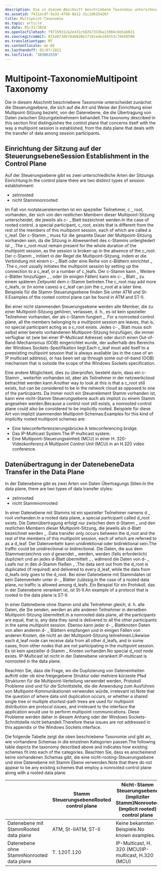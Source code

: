 ```yaml
---
description: Die in diesem Abschnitt beschriebene Taxonomie unterscheidet zunächst die Steuerungsebene, die sich auf die Art und Weise der Einrichtung einer Multipoint-Sitzung bezieht, von der Datenebene, die die Übertragung von Daten zwischen Sitzungsteilnehmern behandelt.
ms.assetid: f411acd7-5e33-4760-8a12-31c2d615426f
title: Multipoint-Taxonomie
ms.topic: article
ms.date: 05/31/2018
ms.openlocfilehash: f97159312a2e431cb82b73336a13904c6b5ab021
ms.sourcegitcommit: 831e8f3db78ab820e1710cede244553c70e50500
ms.translationtype: MT
ms.contentlocale: de-DE
ms.lasthandoff: 01/07/2021
ms.locfileid: "103862559"
---
```

# <a name="multipoint-taxonomy"></a><span data-ttu-id="a5bb2-103">Multipoint-Taxonomie</span><span class="sxs-lookup"><span data-stu-id="a5bb2-103">Multipoint Taxonomy</span></span>

<span data-ttu-id="a5bb2-104">Die in diesem Abschnitt beschriebene Taxonomie unterscheidet zunächst die Steuerungsebene, die sich auf die Art und Weise der Einrichtung einer Multipoint-Sitzung bezieht, von der Datenebene, die die Übertragung von Daten zwischen Sitzungsteilnehmern behandelt.</span><span class="sxs-lookup"><span data-stu-id="a5bb2-104">The taxonomy described in this section first distinguishes the control plane that concerns itself with the way a multipoint session is established, from the data plane that deals with the transfer of data among session participants.</span></span>

## <a name="session-establishment-in-the-control-plane"></a><span data-ttu-id="a5bb2-105">Einrichtung der Sitzung auf der Steuerungsebene</span><span class="sxs-lookup"><span data-stu-id="a5bb2-105">Session Establishment in the Control Plane</span></span>

<span data-ttu-id="a5bb2-106">Auf der Steuerungsebene gibt es zwei unterschiedliche Arten der Sitzungs Einrichtung:</span><span class="sxs-lookup"><span data-stu-id="a5bb2-106">In the control plane there are two distinct types of session establishment:</span></span>

-   <span data-ttu-id="a5bb2-107">zeln</span><span class="sxs-lookup"><span data-stu-id="a5bb2-107">rooted</span></span>
-   <span data-ttu-id="a5bb2-108">nicht Stamm</span><span class="sxs-lookup"><span data-stu-id="a5bb2-108">nonrooted</span></span>

<span data-ttu-id="a5bb2-109">Im Fall von rootsteuerelementen ist ein spezieller Teilnehmer, c \_ root, vorhanden, der sich von den restlichen Membern dieser Multipoint-Sitzung unterscheidet, die jeweils als c- \_ Blatt bezeichnet werden.</span><span class="sxs-lookup"><span data-stu-id="a5bb2-109">In the case of rooted control, a special participant, c\_root, exists that is different from the rest of the members of this multipoint session, each of which are called a c\_leaf.</span></span> <span data-ttu-id="a5bb2-110">Der c-Stamm \_ muss für die gesamte Dauer der Multipoint-Sitzung vorhanden sein, da die Sitzung in Abwesenheit des c-Stamms untergliedert ist \_ .</span><span class="sxs-lookup"><span data-stu-id="a5bb2-110">The c\_root must remain present for the whole duration of the multipoint session, as the session is broken up in the absence of the c\_root.</span></span> <span data-ttu-id="a5bb2-111">Der c-Stamm \_ initiiert in der Regel die Multipoint-Sitzung, indem er die Verbindung mit einem c- \_ Blatt oder eine Reihe von c-Blättern einrichtet \_ .</span><span class="sxs-lookup"><span data-stu-id="a5bb2-111">The c\_root usually initiates the multipoint session by setting up the connection to a c\_leaf, or a number of c\_leafs.</span></span> <span data-ttu-id="a5bb2-112">Der c-Stamm kann \_ Weitere c-Blätter hinzufügen \_ , oder (in einigen Fällen) kann ein c- \_ Blatt \_ zu einem späteren Zeitpunkt dem c-Stamm beitreten.</span><span class="sxs-lookup"><span data-stu-id="a5bb2-112">The c\_root may add more c\_leafs, or (in some cases) a c\_leaf can join the c\_root at a later time.</span></span> <span data-ttu-id="a5bb2-113">Beispiele für die Stamm Steuerungsebene finden Sie unter ATM und St-II.</span><span class="sxs-lookup"><span data-stu-id="a5bb2-113">Examples of the rooted control plane can be found in ATM and ST-II.</span></span>

<span data-ttu-id="a5bb2-114">Bei einer nicht stammenden Steuerungsebene werden alle Member, die zu einer Multipoint-Sitzung gehören, verlassen, d. h., es ist kein spezieller Teilnehmer vorhanden, der als c-Stamm fungiert \_ .</span><span class="sxs-lookup"><span data-stu-id="a5bb2-114">For a nonrooted control plane, all the members belonging to a multipoint session are leaves, that is, no special participant acting as a c\_root exists.</span></span> <span data-ttu-id="a5bb2-115">Jedes c- \_ Blatt muss sich selbst einer bereits vorhandenen Multipoint-Sitzung hinzufügen, die immer verfügbar ist (wie bei einer IP-Multicast Adresse) oder durch einen Out-of-Band-Mechanismus (OOB) eingerichtet wurde, der außerhalb des Bereichs der Windows Sockets-Spezifikation liegt.</span><span class="sxs-lookup"><span data-stu-id="a5bb2-115">Each c\_leaf must add itself to a preexisting multipoint session that is always available (as in the case of an IP multicast address), or has been set up through some out-of-band (OOB) mechanism that is outside the scope of the Windows Sockets specification.</span></span>

<span data-ttu-id="a5bb2-116">Eine andere Möglichkeit, dies zu überprüfen, besteht darin, dass ein c-Stamm \_ weiterhin vorhanden ist, aber als Teilnehmer in der netzwerkcloud betrachtet werden kann.</span><span class="sxs-lookup"><span data-stu-id="a5bb2-116">Another way to look at this is that a c\_root still exists, but can be considered to be in the network cloud as opposed to one of the participants.</span></span> <span data-ttu-id="a5bb2-117">Da immer noch ein Steuerelement Stamm vorhanden ist, kann eine nicht-Stamm Steuerungsebene auch als implizit zu einem Stamm angesehen werden.</span><span class="sxs-lookup"><span data-stu-id="a5bb2-117">Because a control root still exists, a nonrooted control plane could also be considered to be implicitly rooted.</span></span> <span data-ttu-id="a5bb2-118">Beispiele für diese Art von implizit stammenden Multipoint-Schemas:</span><span class="sxs-lookup"><span data-stu-id="a5bb2-118">Examples for this kind of implicitly rooted multipoint schemes are:</span></span>

-   <span data-ttu-id="a5bb2-119">Eine teleconferferenzierungsbrücke.</span><span class="sxs-lookup"><span data-stu-id="a5bb2-119">A teleconferencing bridge.</span></span>
-   <span data-ttu-id="a5bb2-120">Das IP-Multicast System.</span><span class="sxs-lookup"><span data-stu-id="a5bb2-120">The IP multicast system.</span></span>
-   <span data-ttu-id="a5bb2-121">Eine Multipoint-Steuerungseinheit (MCU) in einer H. 320-Videokonferenz.</span><span class="sxs-lookup"><span data-stu-id="a5bb2-121">A Multipoint Control Unit (MCU) in an H.320 video conference.</span></span>

## <a name="data-transfer-in-the-data-plane"></a><span data-ttu-id="a5bb2-122">Datenübertragung in der Datenebene</span><span class="sxs-lookup"><span data-stu-id="a5bb2-122">Data Transfer in the Data Plane</span></span>

<span data-ttu-id="a5bb2-123">In der Datenebene gibt es zwei Arten von Daten Übertragungs Stilen:</span><span class="sxs-lookup"><span data-stu-id="a5bb2-123">In the data plane, there are two types of data transfer styles:</span></span>

-   <span data-ttu-id="a5bb2-124">zeln</span><span class="sxs-lookup"><span data-stu-id="a5bb2-124">rooted</span></span>
-   <span data-ttu-id="a5bb2-125">nicht Stamm</span><span class="sxs-lookup"><span data-stu-id="a5bb2-125">nonrooted</span></span>

<span data-ttu-id="a5bb2-126">In einer Datenebene mit Stamms ist ein spezieller Teilnehmer namens d \_ root vorhanden.</span><span class="sxs-lookup"><span data-stu-id="a5bb2-126">In a rooted data plane, a special participant called d\_root exists.</span></span> <span data-ttu-id="a5bb2-127">Die Datenübertragung erfolgt nur zwischen dem d-Stamm \_ und den restlichen Membern dieser Multipoint-Sitzung, die jeweils als d-Blatt bezeichnet werden \_ .</span><span class="sxs-lookup"><span data-stu-id="a5bb2-127">Data transfer only occurs between the d\_root and the rest of the members of this multipoint session, each of which are referred to as a d\_leaf.</span></span> <span data-ttu-id="a5bb2-128">Der Datenverkehr kann unidirektional oder bidirektional sein.</span><span class="sxs-lookup"><span data-stu-id="a5bb2-128">The traffic could be unidirectional or bidirectional.</span></span> <span data-ttu-id="a5bb2-129">Die Daten, die aus dem Stammverzeichnis von d gesendet \_ werden, werden (falls erforderlich) dupliziert und an jedes d-Blatt übermittelt \_ , während die Daten von d- \_ Leafs nur in den d-Stamm fließen \_ .</span><span class="sxs-lookup"><span data-stu-id="a5bb2-129">The data sent out from the d\_root is duplicated (if required) and delivered to every d\_leaf, while the data from d\_leafs only goes to the d\_root.</span></span> <span data-ttu-id="a5bb2-130">Bei einer Datenebene mit Stammdaten ist kein Datenverkehr unter d- \_ Blätter zulässig.</span><span class="sxs-lookup"><span data-stu-id="a5bb2-130">In the case of a rooted data plane, no traffic is allowed among d\_leafs.</span></span> <span data-ttu-id="a5bb2-131">Ein Beispiel für ein Protokoll, das in der Datenebene verankert ist, ist St-II.</span><span class="sxs-lookup"><span data-stu-id="a5bb2-131">An example of a protocol that is rooted in the data plane is ST-II.</span></span>

<span data-ttu-id="a5bb2-132">In einer Datenebene ohne Stamm sind alle Teilnehmer gleich, d. h. alle Daten, die Sie senden, werden an alle anderen Teilnehmer in derselben Multipoint-Sitzung übermittelt.</span><span class="sxs-lookup"><span data-stu-id="a5bb2-132">In a nonrooted data plane, all the participants are equal, that is, any data they send is delivered to all the other participants in the same multipoint session.</span></span> <span data-ttu-id="a5bb2-133">Ebenso kann jeder d- \_ Blattknoten Daten von allen anderen d- \_ Blättern empfangen und in einigen Fällen von anderen Knoten, die nicht an der Multipoint-Sitzung teilnehmen.</span><span class="sxs-lookup"><span data-stu-id="a5bb2-133">Likewise each d\_leaf node can receive data from all other d\_leafs, and in some cases, from other nodes that are not participating in the multipoint session.</span></span> <span data-ttu-id="a5bb2-134">Es ist kein spezieller d-Stamm \_ Knoten vorhanden.</span><span class="sxs-lookup"><span data-stu-id="a5bb2-134">No special d\_root node exists.</span></span> <span data-ttu-id="a5bb2-135">IP-Multicast ist nicht in der Datenebene verankert.</span><span class="sxs-lookup"><span data-stu-id="a5bb2-135">IP-multicast is nonrooted in the data plane.</span></span>

<span data-ttu-id="a5bb2-136">Beachten Sie, dass die Frage, wo die Duplizierung von Dateneinheiten auftritt oder ob eine freigegebene Struktur oder mehrere kürzeste Pfad Strukturen für die Multipoint-Verteilung verwendet werden, Protokoll Probleme sind und für die Schnittstelle, die die Anwendung zum Ausführen von Multipoint-Kommunikationen verwenden würde, irrelevant ist.</span><span class="sxs-lookup"><span data-stu-id="a5bb2-136">Note that the question of where data unit duplication occurs, or whether a shared single tree or multiple shortest-path trees are used for multipoint distribution are protocol issues, and irrelevant to the interface the application would use to perform multipoint communications.</span></span> <span data-ttu-id="a5bb2-137">Diese Probleme werden daher in diesem Anhang oder der Windows Sockets-Schnittstelle nicht behandelt.</span><span class="sxs-lookup"><span data-stu-id="a5bb2-137">Therefore these issues are not addressed in this appendix or the Windows Sockets interface.</span></span>

<span data-ttu-id="a5bb2-138">Die folgende Tabelle zeigt die oben beschriebene Taxonomie und gibt an, wie vorhandene Schemas in die einzelnen Kategorien passen.</span><span class="sxs-lookup"><span data-stu-id="a5bb2-138">The following table depicts the taxonomy described above and indicates how existing schemes fit into each of the categories.</span></span> <span data-ttu-id="a5bb2-139">Beachten Sie, dass es anscheinend keine vorhandenen Schemas gibt, die eine nicht-rooting-Steuerungsebene und eine Datenebene mit Stamm Ebene verwenden.</span><span class="sxs-lookup"><span data-stu-id="a5bb2-139">Note that there do not appear to be any existing schemes that employ a nonrooted control plane along with a rooted data plane.</span></span>

|                      | <span data-ttu-id="a5bb2-140">Stamm Steuerungsebene</span><span class="sxs-lookup"><span data-stu-id="a5bb2-140">Rooted control plane</span></span> | <span data-ttu-id="a5bb2-141">Nicht-Stamm Steuerungsebene (impliziter Stamm)</span><span class="sxs-lookup"><span data-stu-id="a5bb2-141">Nonrooted (implicit rooted) control plane</span></span> |
|----------------------|----------------------|-------------------------------------------|
| <span data-ttu-id="a5bb2-142">Datenebene mit Stamm</span><span class="sxs-lookup"><span data-stu-id="a5bb2-142">Rooted data plane</span></span>    | <span data-ttu-id="a5bb2-143">ATM, St-II</span><span class="sxs-lookup"><span data-stu-id="a5bb2-143">ATM, ST-II</span></span>           | <span data-ttu-id="a5bb2-144">Keine bekannten Beispiele.</span><span class="sxs-lookup"><span data-stu-id="a5bb2-144">No known examples.</span></span>                        |
| <span data-ttu-id="a5bb2-145">Datenebene ohne Stamm</span><span class="sxs-lookup"><span data-stu-id="a5bb2-145">Nonrooted data plane</span></span> | <span data-ttu-id="a5bb2-146">T. 120</span><span class="sxs-lookup"><span data-stu-id="a5bb2-146">T.120</span></span>                | <span data-ttu-id="a5bb2-147">IP-Multicast, H. 320 (MCU)</span><span class="sxs-lookup"><span data-stu-id="a5bb2-147">IP-multicast, H.320 (MCU)</span></span>                 |



 

 

 



